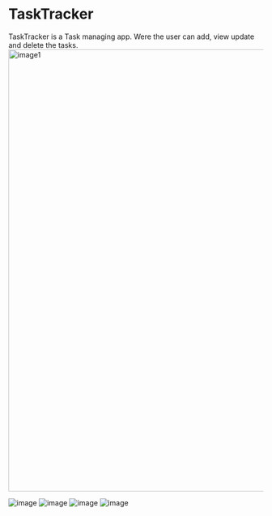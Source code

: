 # TaskTracker
TaskTracker is a Task managing app. Were the user can add, view update and delete the tasks.
<img width="873" alt="image1" src="https://github.com/aswathy235789/TaskTracker/assets/120011821/47bb79ee-482b-4925-a328-fd5ae20fba7b">


![image](https://github.com/aswathysuresh164/TaskTracker/image1.png)
![image](https://github.com/aswathysuresh164/TaskTracker/assets/73010370/f74fb5eb-e353-45f7-b067-7fed856770da)
![image](https://github.com/aswathysuresh164/TaskTracker/assets/73010370/061da35f-cfb2-49c5-bdb7-637075bb5eda)
![image](https://github.com/aswathysuresh164/TaskTracker/assets/73010370/ae50865f-ddce-4617-a582-89ad8c7fd64e)



